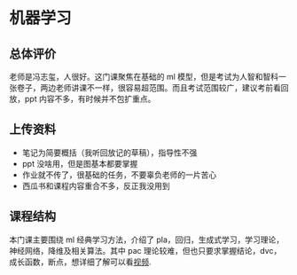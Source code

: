 # 机器学习

## 总体评价

老师是冯志玺，人很好。这门课聚焦在基础的 ml 模型，但是考试为人智和智科一张卷子，两边老师讲课不一样，很容易超范围。而且考试范围较广，建议考前看回放，ppt 内容不多，有时候并不包扩重点。

## 上传资料

- 笔记为简要概括（我听回放记的草稿），指导性不强
- ppt 没啥用，但是图基本都要掌握
- 作业就不传了，很基础的任务，不要辜负老师的一片苦心
- 西瓜书和课程内容重合不多，反正我没用到

## 课程结构

本门课主要围绕 ml 经典学习方法，介绍了 pla，回归，生成式学习，学习理论，神经网络，降维及相关算法。其中 pac 理论较难，但也只要求掌握结论，dvc，成长函数，断点，想详细了解可以看[视频](https://www.youtube.com/watch?v=EmSVek5QMnE).
